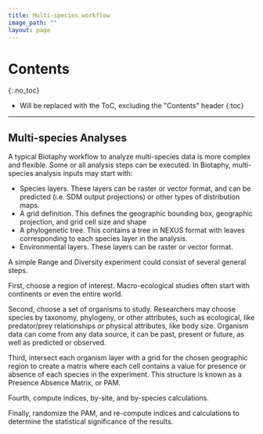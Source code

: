 ```yaml
---
title: Multi-species workflow
image_path: ""
layout: page
---
```

# Contents
{:.no_toc}

* Will be replaced with the ToC, excluding the "Contents" header
{:toc}

___

## Multi-species Analyses

A typical Biotaphy workflow to analyze multi-species data is more
complex and flexible. Some or all analysis steps can be executed.  In 
Biotaphy, multi-species analysis inputs may start with:

 * Species layers.  These layers can be raster or vector format, and can 
   be predicted (i.e. SDM output projections) or other types of distribution 
   maps.  
 * A grid definition. This defines the geographic bounding box, geographic 
   projection, and grid cell size and shape
 * A phylogenetic tree. This contains a tree in NEXUS format with leaves
   corresponding to each species layer in the analysis.
 * Environmental layers.  These layers can be raster or vector format.

A simple Range and Diversity experiment could consist of several general steps.  

First, choose a region of interest.  Macro-ecological studies often start with 
continents or even the entire world.  

Second, choose a set of organisms to study.  Researchers may choose species by 
taxonomy, phylogeny, or other attributes, such as ecological, like predator/prey 
relationships or physical attributes, like body size.  Organism data can come 
from any data source, it can be past, present or future, as well as predicted or 
observed.  

Third, intersect each organism layer with a grid for the chosen geographic 
region to create a matrix where each cell contains a value for presence or 
absence of each species in the experiment.  This structure is known as a 
Presence Absence Matrix, or PAM.  

Fourth, compute indices, by-site, and by-species calculations.  

Finally, randomize the PAM, and re-compute indices and calculations to 
determine the statistical significance of the results.

